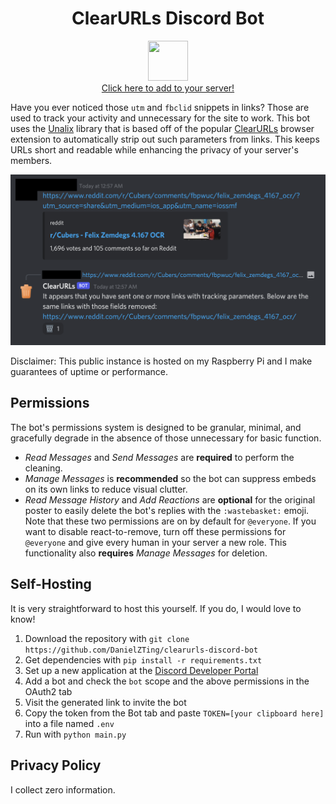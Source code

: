 <h1 align="center">ClearURLs Discord Bot</h1>
<p align="center">
	<img src="https://gitlab.com/KevinRoebert/ClearUrls/raw/master/img/clearurls.svg" width="64px" height="64px" margin-left="auto"/>
	<br>
	<a href="https://danielzting.github.io/clearurls-discord-bot/start">Click here to add to your server!</a>
</p>

Have you ever noticed those `utm` and `fbclid` snippets in links? Those are used to track your activity and unnecessary for the site to work. This bot uses the [Unalix](https://github.com/AmanoTeam/Unalix) library that is based off of the popular [ClearURLs](https://github.com/ClearURLs/Addon) browser extension to automatically strip out such parameters from links. This keeps URLs short and readable while enhancing the privacy of your server's members.

![./docs/demo.png](./docs/demo.png)

Disclaimer: This public instance is hosted on my Raspberry Pi and I make guarantees of uptime or performance.

## Permissions
The bot's permissions system is designed to be granular, minimal, and gracefully degrade in the absence of those unnecessary for basic function.

- *Read Messages* and *Send Messages* are **required** to perform the cleaning.
- *Manage Messages* is **recommended** so the bot can suppress embeds on its own links to reduce visual clutter.
- *Read Message History* and *Add Reactions* are **optional** for the original poster to easily delete the bot's replies with the `:wastebasket:` emoji. Note that these two permissions are on by default for `@everyone`. If you want to disable react-to-remove, turn off these permissions for `@everyone` and give every human in your server a new role. This functionality also **requires** *Manage Messages* for deletion.

## Self-Hosting
It is very straightforward to host this yourself. If you do, I would love to know!

1. Download the repository with `git clone https://github.com/DanielZTing/clearurls-discord-bot`
2. Get dependencies with `pip install -r requirements.txt`
3. Set up a new application at the [Discord Developer Portal](https://discord.com/developers/applications)
4. Add a bot and check the `bot` scope and the above permissions in the OAuth2 tab
5. Visit the generated link to invite the bot
6. Copy the token from the Bot tab and paste `TOKEN=[your clipboard here]` into a file named `.env`
7. Run with `python main.py`

## Privacy Policy
I collect zero information.
